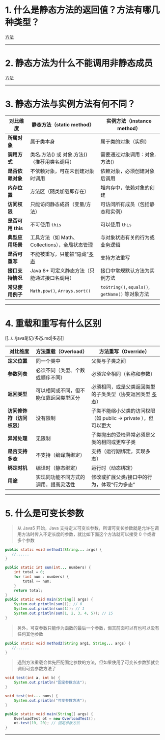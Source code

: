 
# 1. 什么是静态方法的返回值？方法有哪几种类型？

[方法](../../java笔记/方法.md#^129fde)

****
# 2. 静态方法为什么不能调用非静态成员

[方法](../../java笔记/方法.md#^bae8ff)

****
# 3. 静态方法与实例方法有何不同？

| 对比维度          | 静态方法（static method）                           | 实例方法（instance method）                       |
| ------------- | --------------------------------------------- | ------------------------------------------- |
| **所属对象**      | 属于类本身                                         | 属于类的对象（实例）                                  |
| **调用方式**      | 类名.方法() 或 对象.方法()（推荐用类名调用）                    | 需要通过对象调用：对象.方法()                            |
| **是否依赖对象**    | 不依赖对象，可在未创建对象时调用                              | 依赖对象，必须创建对象后调用                              |
| **内存位置**      | 方法区（随类加载即存在）                                  | 堆内存中，依赖对象的创建                                |
| **访问权限**      | 只能访问静态成员（变量/方法）                               | 可访问所有成员（包括静态和实例）                            |
| **是否可用 this** | 不可使用 `this`                                   | 可以使用 `this`                                 |
| **典型应用场景**    | 工具方法（如 Math、Collections），全局状态管理               | 与对象状态有关的行为或业务逻辑                             |
| **是否可重写**     | 不能被重写，只能被“隐藏”[多态](../../java笔记/多态.md#^e66367) | 支持方法重写                                      |
| **接口支持情况**    | Java 8+ 可定义静态方法（只能通过接口名调用）                    | 接口中常规默认方法为实例方法                              |
| **常见使用例子**    | `Math.pow()`, `Arrays.sort()`                 | `toString()`, `equals()`, `getName()` 等对象方法 |

****
# 4. 重载和重写有什么区别

[[../../java笔记/多态.md|多态]]

| 对比维度            | 方法重载（Overload）      | 方法重写（Override）                                              |
| --------------- | ------------------- | ----------------------------------------------------------- |
| **定义位置**        | 同一个类中               | 父类与子类之间                                                     |
| **参数列表**        | 必须不同（类型、个数或顺序不同）    | 必须完全相同（名称和参数）                                               |
| **返回类型**        | 可以相同或不同，但不能仅靠返回类型区分 | 必须相同，或是父类返回类型的子类类型（协变返回类型 [多态](../../java笔记/多态.md#^d5ae92)） |
| **访问修饰符（访问权限）** | 没有限制                | 子类不能缩小父类的访问权限（如 public → private ），但可以更大                    |
| **异常处理**        | 无限制                 | 子类抛出的受检异常必须是父类的相同或更窄子类                                      |
| **是否支持多态**      | 不支持（编译期绑定）          | 支持（运行期绑定，实现多态）                                              |
| **绑定时机**        | 编译时（静态绑定）           | 运行时（动态绑定）                                                   |
| **用途**          | 实现同功能不同方式的调用，提高灵活性  | 修改或扩展父类/接口中的行为，体现“行为多态”                                     |

****
# 5. 什么是可变长参数

>从 Java5 开始，Java 支持定义可变长参数，所谓可变长参数就是允许在调用方法时传入不定长度的参数，就比如下面这个方法就可以接受 0 个或者多个参数

```java
public static void method1(String... args) {
   //......
}
```

```java
public static int sum(int... numbers) {
    int total = 0;
    for (int num : numbers) {
        total += num;
    }
    return total;
}
public static void main(String[] args) {
    System.out.println(sum()); // 0
    System.out.println(sum(1)); // 1
    System.out.println(sum(1, 2, 3, 4, 5)); // 15
}
```

>另外，可变参数只能作为函数的最后一个参数，但其前面可以有也可以没有任何其他参数

```java
public static void method2(String arg1, String... args) {
   //......
}
```

>遇到方法重载会优先匹配固定参数的方法，但如果使用了可变长参数那就会调用可变参数方法了

```java
void test(int a, int b) {
    System.out.println("固定参数方法");
}

void test(int... nums) {
    System.out.println("可变参数方法");
}

public static void main(String[] args) {
    OverloadTest ot = new OverloadTest();
    ot.test(10, 20); // 固定参数方法
}
```

****

